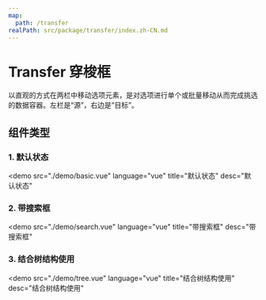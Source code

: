 ```yaml
---
map:
  path: /transfer
realPath: src/package/transfer/index.zh-CN.md
---
```


# Transfer 穿梭框

以直观的方式在两栏中移动选项元素，是对选项进行单个或批量移动从而完成挑选的数据容器。左栏是“源”，右边是“目标”。

## 组件类型

### 1. 默认状态

<demo src="./demo/basic.vue"
  language="vue"
  title="默认状态"
  desc="默认状态"
  >
</demo>

### 2. 带搜索框

<demo src="./demo/search.vue"
  language="vue"
  title="带搜索框"
  desc="带搜索框"
  >
</demo>

### 3. 结合树结构使用

<demo src="./demo/tree.vue"
  language="vue"
  title="结合树结构使用"
  desc="结合树结构使用"
  >
</demo>

